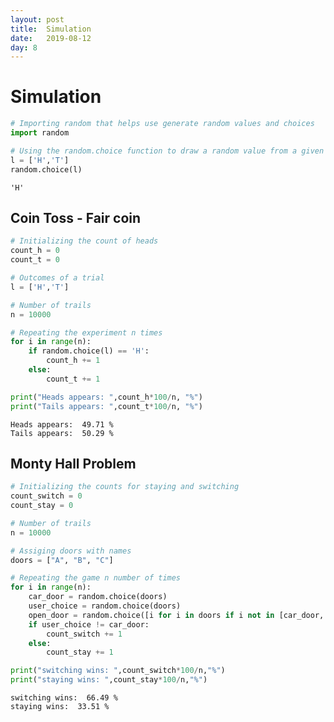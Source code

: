 ```yaml
---
layout: post
title:  Simulation
date:   2019-08-12
day: 8
---
```



# Simulation


```python
# Importing random that helps use generate random values and choices
import random

# Using the random.choice function to draw a random value from a given list
l = ['H','T']
random.choice(l)
```




    'H'



## Coin Toss - Fair coin


```python
# Initializing the count of heads
count_h = 0
count_t = 0

# Outcomes of a trial
l = ['H','T']

# Number of trails
n = 10000

# Repeating the experiment n times
for i in range(n):
    if random.choice(l) == 'H':
        count_h += 1
    else:
        count_t += 1

print("Heads appears: ",count_h*100/n, "%")
print("Tails appears: ",count_t*100/n, "%")

```

    Heads appears:  49.71 %
    Tails appears:  50.29 %


## Monty Hall Problem


```python
# Initializing the counts for staying and switching
count_switch = 0
count_stay = 0

# Number of trails
n = 10000

# Assiging doors with names
doors = ["A", "B", "C"]

# Repeating the game n number of times
for i in range(n):
    car_door = random.choice(doors)
    user_choice = random.choice(doors)
    open_door = random.choice([i for i in doors if i not in [car_door, user_choice]])
    if user_choice != car_door:
        count_switch += 1
    else:
        count_stay += 1

print("switching wins: ",count_switch*100/n,"%")
print("staying wins: ",count_stay*100/n,"%")
```

    switching wins:  66.49 %
    staying wins:  33.51 %

